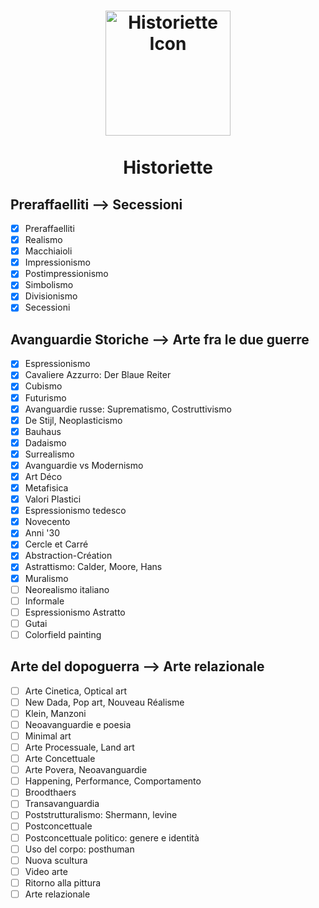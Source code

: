 <h1 align="center">
  <a href="./assets/icon.png"><img src="./assets/icon.png" alt="Historiette Icon" width="200"></a>
  <br>
  <br>
  Historiette
</h1>

## Preraffaelliti —> Secessioni

- [x] Preraffaelliti
- [x] Realismo
- [x] Macchiaioli
- [x] Impressionismo
- [x] Postimpressionismo
- [x] Simbolismo
- [x] Divisionismo
- [x] Secessioni  

## Avanguardie Storiche —> Arte fra le due guerre

- [x] Espressionismo
- [x] Cavaliere Azzurro: Der Blaue Reiter
- [x] Cubismo
- [x] Futurismo
- [x] Avanguardie russe: Suprematismo, Costruttivismo
- [x] De Stijl, Neoplasticismo
- [x] Bauhaus
- [x] Dadaismo
- [x] Surrealismo
- [x] Avanguardie vs Modernismo
- [x] Art Déco
- [x] Metafisica
- [x] Valori Plastici
- [x] Espressionismo tedesco
- [x] Novecento
- [x] Anni '30
- [x] Cercle et Carré
- [x] Abstraction-Création
- [x] Astrattismo: Calder, Moore, Hans
- [x] Muralismo
- [ ] Neorealismo italiano
- [ ] Informale
- [ ] Espressionismo Astratto
- [ ] Gutai
- [ ] Colorfield painting

## Arte del dopoguerra —> Arte relazionale

- [ ] Arte Cinetica, Optical art
- [ ] New Dada, Pop art, Nouveau Réalisme
- [ ] Klein, Manzoni
- [ ] Neoavanguardie e poesia
- [ ] Minimal art
- [ ] Arte Processuale, Land art
- [ ] Arte Concettuale
- [ ] Arte Povera, Neoavanguardie
- [ ] Happening, Performance, Comportamento
- [ ] Broodthaers
- [ ] Transavanguardia
- [ ] Poststrutturalismo: Shermann, levine
- [ ] Postconcettuale
- [ ] Postconcettuale politico: genere e identità
- [ ] Uso del corpo: posthuman
- [ ] Nuova scultura
- [ ] Video arte
- [ ] Ritorno alla pittura
- [ ] Arte relazionale
